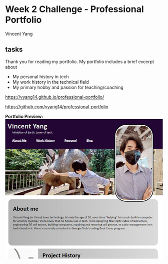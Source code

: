 # Week 2 Challenge - Professional Portfolio

Vincent Yang

## tasks

Thank you for reading my portfolio. My portfolio includes a brief excerpt about

* My personal history in tech
* My work history in the technical field
* My primary hobby and passion for teaching/coaching

https://vyang14.github.io/professional-portfolio/

https://github.com/vyang14/professional-portfolio

**Portfolio Preview:**
![A preview of the top of the portfolio website](./assets/images/portpreview.png)